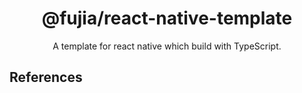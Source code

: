 <div align="center">
  <a href="" target="_blank">
    <!-- <img alt="hammer logo" width="200" src="https://static-images-1305792369.cos.ap-shanghai.myqcloud.com/hammer.svg"/> -->
  </a>
</div>

<div align="center">
  <h1>@fujia/react-native-template</h1>
</div>

<div align="center">

A template for react native which build with TypeScript.

</div>

## References

